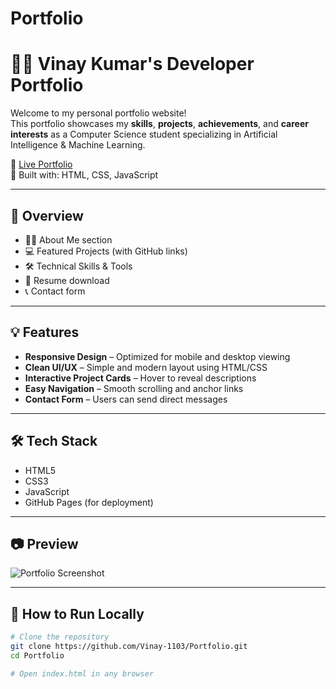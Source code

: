 # Portfolio
# 👨‍💻 Vinay Kumar's Developer Portfolio

Welcome to my personal portfolio website!  
This portfolio showcases my **skills**, **projects**, **achievements**, and **career interests** as a Computer Science student specializing in Artificial Intelligence & Machine Learning.

🚀 [Live Portfolio](https://vinay-1103.github.io/Portfolio/)  
📌 Built with: HTML, CSS, JavaScript

---

## 📌 Overview


- 🧑‍💼 About Me section  
- 💻 Featured Projects (with GitHub links)  
- 🛠️ Technical Skills & Tools  
- 📜 Resume download  
- 📞 Contact form

---

## 💡 Features

- **Responsive Design** – Optimized for mobile and desktop viewing  
- **Clean UI/UX** – Simple and modern layout using HTML/CSS  
- **Interactive Project Cards** – Hover to reveal descriptions  
- **Easy Navigation** – Smooth scrolling and anchor links  
- **Contact Form** – Users can send direct messages

---

## 🛠️ Tech Stack

- HTML5  
- CSS3  
- JavaScript  
- GitHub Pages (for deployment)

---

## 📷 Preview

![Portfolio Screenshot](screenshots/portfolio-preview.png)

---

## 📂 How to Run Locally

```bash
# Clone the repository
git clone https://github.com/Vinay-1103/Portfolio.git
cd Portfolio

# Open index.html in any browser
